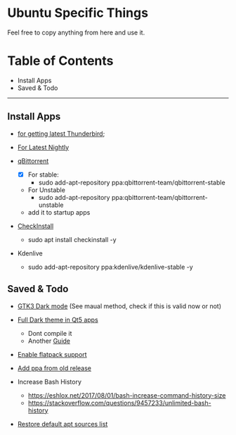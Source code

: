 # Ubuntu Specific Things

Feel free to copy anything from here and use it.


# **Table of Contents**
- Install Apps
- Saved & Todo


--- 


## Install Apps

- [for getting latest Thunderbird](https://launchpad.net/~ubuntu-mozilla-security/+archive/ubuntu/ppa/);
- [For Latest Nightly](https://launchpad.net/~ubuntu-mozilla-daily/+archive/ubuntu/ppa)

- [qBittorrent](https://www.linuxbabe.com/ubuntu/install-qbittorrent-ubuntu-18-04-desktop-server)
    - [x] For stable:
        - sudo add-apt-repository ppa:qbittorrent-team/qbittorrent-stable
    - For Unstable
        - sudo add-apt-repository ppa:qbittorrent-team/qbittorrent-unstable
    - add it to startup apps


- [CheckInstall](https://askubuntu.com/questions/87111/if-i-build-a-package-from-source-how-can-i-uninstall-or-remove-completely)
    - sudo apt install checkinstall -y

- Kdenlive
    - sudo add-apt-repository ppa:kdenlive/kdenlive-stable -y



## Saved & Todo

- [GTK3 Dark mode](https://askubuntu.com/questions/806200/how-can-you-enable-gtk3-themes-dark-theme-mode-when-using-unity-7) (See maual method, check if this is valid now or not)

- [Full Dark theme in Qt5 apps](https://github.com/tsujan/Kvantum/blob/master/Kvantum/INSTALL.md#debian-based-distributions)
    - Dont compile it
    - Another [Guide](https://www.linuxuprising.com/2018/05/use-custom-themes-for-qt-applications.html)

- [Enable flatpack support](https://flatpak.org/setup/Ubuntu/)

- [Add ppa from old release](https://askubuntu.com/questions/293203/how-can-i-add-a-ppa-from-a-previous-release)

- Increase Bash History
    - https://eshlox.net/2017/08/01/bash-increase-command-history-size
    - https://stackoverflow.com/questions/9457233/unlimited-bash-history

- [Restore default apt sources list](https://askubuntu.com/questions/586595/restore-default-apt-repositories-in-sources-list-from-command-line)

